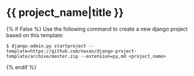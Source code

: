 # {{ project_name|title }}


{% if False %}
Use the following command to create a new django project based on this template:

    $ django-admin.py startproject --template=https://github.com/noxan/django-project-template/archive/master.zip --extension=py,md <project_name>

{% endif %}

